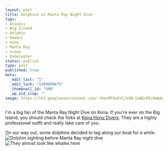 ```yaml
---
layout: post
title: Dolphins at Manta Ray Night Dive
tags:
- Animals
- Big Island
- dolphin
- Hawaii
- kona
- Manta Ray
- ocean
- Underwater
status: publish
type: post
published: true
meta:
  _edit_last: "1"
  _edit_lock: "1289609675"
  _thumbnail_id: "500"
  _wp_old_slug: ""
image: https://lh3.googleusercontent.com/-YkecMfda5VI/UZW-SaBEcMI/AAAAAAAAALA/UL-m8N0Tq9M/w748-h569-no/Dolphin-sighting-before-Manta-Ray-night-dive.jpg
---
```

I'm a big fan of the Manta Ray Night Dive on Kona.  If you're ever on the Big Island, you should check the folks at [Kona Honu Divers][khd].  They are a highly professional outfit and really take care of you.

On our way out, some dolphins decided to tag along our boat for a while.
![Dolphin sighting before Manta Ray night dive][dolphin]
![They almost look like whales here][whale?]

[khd]: http://www.konahonudivers.com

[dolphin]: https://lh3.googleusercontent.com/-YkecMfda5VI/UZW-SaBEcMI/AAAAAAAAALA/UL-m8N0Tq9M/w748-h569-no/Dolphin-sighting-before-Manta-Ray-night-dive.jpg
[whale?]: https://lh3.googleusercontent.com/-tdoLF9nQwks/UZW-SBbX4_I/AAAAAAAAAK8/UaZfkv5xVcU/w950-h461-no/More-dolphins-before-Manta-Ray-night-dive.jpg
